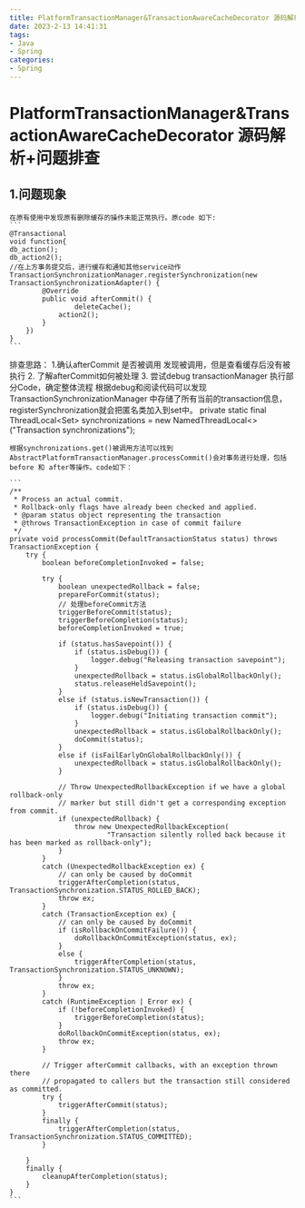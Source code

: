 ```yaml
---
title: PlatformTransactionManager&TransactionAwareCacheDecorator 源码解析+问题排查
date: 2023-2-13 14:41:31
tags:
- Java
- Spring
categories:
- Spring
---
```

# PlatformTransactionManager&TransactionAwareCacheDecorator 源码解析+问题排查
## 1.问题现象
	在原有使用中发现原有删除缓存的操作未能正常执行。原code 如下:
	```
	@Transactional
	void function{
	db_action();
	db_action2();
	//在上方事务提交后，进行缓存和通知其他service动作
	TransactionSynchronizationManager.registerSynchronization(new TransactionSynchronizationAdapter() {
            @Override
            public void afterCommit() {
            	    deleteCache();
                action2();
            }
        })   
    }
	```
   排查思路：
   1.确认afterCommit 是否被调用
   	发现被调用，但是查看缓存后没有被执行
   2. 了解afterCommit如何被处理
   3. 尝试debug transactionManager 执行部分Code，确定整体流程
   根据debug和阅读代码可以发现
   TransactionSynchronizationManager 中存储了所有当前的transaction信息，registerSynchronization就会把匿名类加入到set中。
   private static final ThreadLocal<Set<TransactionSynchronization>> synchronizations =
		new NamedThreadLocal<>("Transaction synchronizations");
			
	根据synchronizations.get()被调用方法可以找到AbstractPlatformTransactionManager.processCommit()会对事务进行处理，包括before 和 after等操作。code如下：

	```
	/**
	 * Process an actual commit.
	 * Rollback-only flags have already been checked and applied.
	 * @param status object representing the transaction
	 * @throws TransactionException in case of commit failure
	 */
	private void processCommit(DefaultTransactionStatus status) throws TransactionException {
		try {
			boolean beforeCompletionInvoked = false;

			try {
				boolean unexpectedRollback = false;
				prepareForCommit(status);
				// 处理beforeCommit方法
				triggerBeforeCommit(status);
				triggerBeforeCompletion(status);
				beforeCompletionInvoked = true;

				if (status.hasSavepoint()) {
					if (status.isDebug()) {
						logger.debug("Releasing transaction savepoint");
					}
					unexpectedRollback = status.isGlobalRollbackOnly();
					status.releaseHeldSavepoint();
				}
				else if (status.isNewTransaction()) {
					if (status.isDebug()) {
						logger.debug("Initiating transaction commit");
					}
					unexpectedRollback = status.isGlobalRollbackOnly();
					doCommit(status);
				}
				else if (isFailEarlyOnGlobalRollbackOnly()) {
					unexpectedRollback = status.isGlobalRollbackOnly();
				}

				// Throw UnexpectedRollbackException if we have a global rollback-only
				// marker but still didn't get a corresponding exception from commit.
				if (unexpectedRollback) {
					throw new UnexpectedRollbackException(
							"Transaction silently rolled back because it has been marked as rollback-only");
				}
			}
			catch (UnexpectedRollbackException ex) {
				// can only be caused by doCommit
				triggerAfterCompletion(status, TransactionSynchronization.STATUS_ROLLED_BACK);
				throw ex;
			}
			catch (TransactionException ex) {
				// can only be caused by doCommit
				if (isRollbackOnCommitFailure()) {
					doRollbackOnCommitException(status, ex);
				}
				else {
					triggerAfterCompletion(status, TransactionSynchronization.STATUS_UNKNOWN);
				}
				throw ex;
			}
			catch (RuntimeException | Error ex) {
				if (!beforeCompletionInvoked) {
					triggerBeforeCompletion(status);
				}
				doRollbackOnCommitException(status, ex);
				throw ex;
			}

			// Trigger afterCommit callbacks, with an exception thrown there
			// propagated to callers but the transaction still considered as committed.
			try {
				triggerAfterCommit(status);
			}
			finally {
				triggerAfterCompletion(status, TransactionSynchronization.STATUS_COMMITTED);
			}

		}
		finally {
			cleanupAfterCompletion(status);
		}
	}
	```